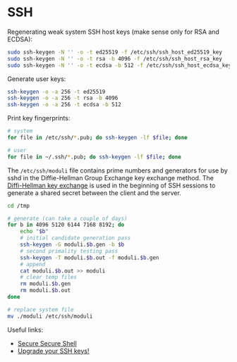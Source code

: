SSH
===

Regenerating weak system SSH host keys (make sense only for RSA and ECDSA):

```bash
sudo ssh-keygen -N '' -o -t ed25519 -f /etc/ssh/ssh_host_ed25519_key
sudo ssh-keygen -N '' -o -t rsa -b 4096 -f /etc/ssh/ssh_host_rsa_key
sudo ssh-keygen -N '' -o -t ecdsa -b 512 -f /etc/ssh/ssh_host_ecdsa_key
```

Generate user keys:

```bash
ssh-keygen -o -a 256 -t ed25519
ssh-keygen -o -a 256 -t rsa -b 4096
ssh-keygen -o -a 256 -t ecdsa -b 512
```

Print key fingerprints:

```bash
# system
for file in /etc/ssh/*.pub; do ssh-keygen -lf $file; done

# user
for file in ~/.ssh/*.pub; do ssh-keygen -lf $file; done
```

The `/etc/ssh/moduli` file contains prime numbers and generators for use by sshd in the Diffie-Hellman Group Exchange key exchange method.
The [Diffi-Hellman key exchange](http://en.wikipedia.org/wiki/Diffie-Hellman_key_exchange) is used in the beginning of SSH sessions to generate a shared secret between the client and the server.

```bash
cd /tmp

# generate (can take a couple of days)
for b in 4096 5120 6144 7168 8192; do 
    echo "$b"
    # initial candidate generation pass
    ssh-keygen -G moduli.$b.gen -b $b
    # second primality testing pass
    ssh-keygen -T moduli.$b.out -f moduli.$b.gen
    # append
    cat moduli.$b.out >> moduli
    # clear temp files
    rm moduli.$b.gen
    rm moduli.$b.out
done

# replace system file
mv ./moduli /etc/ssh/moduli
```

Useful links:

* [Secure Secure Shell](https://stribika.github.io/2015/01/04/secure-secure-shell.html)
* [Upgrade your SSH keys!](https://blog.g3rt.nl/upgrade-your-ssh-keys.html)
